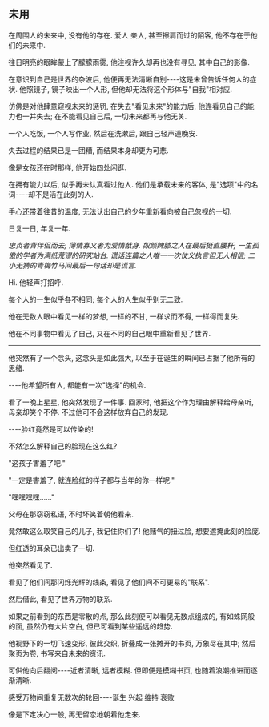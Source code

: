 ## 未用

在周围人的未来中, 没有他的存在. 爱人 亲人, 甚至擦肩而过的陌客, 他不存在于他们的未来中.



往日明亮的眼眸蒙上了朦朦雨雾, 他注视许久却再也没有寻见, 其中自己的影像.

在意识到自己是世界的杂波后, 他便再无法清晰自别----这是未曾告诉任何人的症状. 他照镜子, 镜子映出一个人形, 但他却无法将这个形体与"自我"相对应.

仿佛是对他肆意窥视未来的惩罚, 在失去"看见未来"的能力后, 他连看见自己的能力也一并失去; 在不能看见自己后, 一切未来都再与他无关.



一个人吃饭, 一个人写作业, 然后在洗漱后, 跟自己轻声道晚安.



失去过程的结果已是一团糟, 而结果本身却更为可悲.



像是女孩还在时那样, 他开始四处闲逛.

在拥有能力以后, 似乎再未认真看过他人. 他们是承载未来的客体, 是"选项"中的名词----却不是活在此刻的人.

手心还带着往昔的温度, 无法认出自己的少年重新看向被自己忽视的一切.

日复一日, 年复一年.



*忠贞者背伴侣而去; 薄情寡义者为爱情献身.*
*奴颜婢膝之人在最后挺直腰杆; 一生孤傲的学者为满纸荒谬的研究站台.*
*谎话连篇之人唯一一次仗义执言但无人相信;*
*二小无猜的青梅竹马间最后一句话却是谎言.*



Hi. 他轻声打招呼. 



每个人的一生似乎各不相同; 每个人的人生似乎别无二致.

他在无数人眼中看见一样的梦想, 一样的不甘, 一样求而不得, 一样得而复失.

他在不同事物中看见了自己, 又在不同的自己眼中重新看见了世界.

--------------------

他突然有了一个念头, 这念头是如此强大, 以至于在诞生的瞬间已占据了他所有的思绪.

----他希望所有人, 都能有一次"选择"的机会.



看了一晚上星星, 他突然发现了一件事. 回家时, 他把这个作为理由解释给母亲听, 母亲却笑个不停. 不过他可不会这样放弃自己的发现.

----脸红竟然是可以传染的!

不然怎么解释自己的脸现在这么红?

"这孩子害羞了吧."

"一定是害羞了, 就连脸红的样子都与当年的你一样呢."

"嘿嘿嘿嘿……"

父母在那窃窃私语, 不时坏笑着朝他看来.

竟然敢这么取笑自己的儿子, 我记住你们了! 他赌气的扭过脸, 想要遮掩此刻的脸庞.

但红透的耳朵已出卖了一切.



他突然看见了.

看见了他们间那闪烁光辉的线条, 看见了他们间不可更易的"联系".

然后借此, 看见了世界万物的联系.





如果之前看到的东西是零散的点, 那么此刻便可以看见无数点组成的, 有如蛛网般的面, 虽然仍有大片空白, 但已可看到某些遥远的趋势.





他视野下的一切飞速变形, 彼此交织, 折叠成一张摊开的书页, 万象尽在其中; 然后聚页为卷,  书写来自未来的资讯.



可供他向后翻阅----近者清晰, 远者模糊. 但即便是模糊书页, 也随着浪潮推进而逐渐清晰. 





感受万物间重复无数次的轮回----诞生 兴起 维持 衰败





像是下定决心一般, 再无留恋地朝着他走来.
